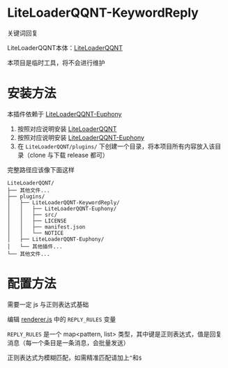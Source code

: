 # LiteLoaderQQNT-KeywordReply
关键词回复

LiteLoaderQQNT本体：[LiteLoaderQQNT](https://github.com/LiteLoaderQQNT/LiteLoaderQQNT)

本项目是临时工具，将不会进行维护

# 安装方法

本插件依赖于 [LiteLoaderQQNT-Euphony](https://github.com/xtaw/LiteLoaderQQNT-Euphony)

1. 按照对应说明安装 [LiteLoaderQQNT](https://github.com/LiteLoaderQQNT/LiteLoaderQQNT)
2. 按照对应说明安装 [LiteLoaderQQNT-Euphony](https://github.com/xtaw/LiteLoaderQQNT-Euphony)
3. 在 `LiteLoaderQQNT/plugins/` 下创建一个目录，将本项目所有内容放入该目录（clone 与下载 release 都可）

完整路径应该像下面这样

```text
LiteLoaderQQNT/
├── 其他文件...
├── plugins/
│   ├── LiteLoaderQQNT-KeywordReply/
│   │   ├── LiteLoaderQQNT-Euphony/
│   │   ├── src/
│   │   ├── LICENSE
│   │   ├── manifest.json
│   │   └── NOTICE
│   ├── LiteLoaderQQNT-Euphony/
│   └── 其他插件...
└── 其他文件...
```

# 配置方法
需要一定 js 与正则表达式基础

编辑 [renderer.js](src/renderer.js) 中的 `REPLY_RULES` 变量

`REPLY_RULES` 是一个 map<pattern, list<string>> 类型，其中键是正则表达式，值是回复消息（每一个条目是一条消息，会批量发送）

正则表达式为模糊匹配，如需精准匹配请加上`^`和`$`